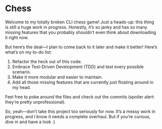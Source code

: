 # Chess

Welcome to my totally broken CLI chess game! Just a heads-up: this thing is still a huge work in progress. Honestly, it’s so janky and has so many missing features that you probably shouldn’t even think about downloading it right now.

But here’s the deal—I plan to come back to it later and make it better! Here’s what’s on my to-do list:

1. Refactor the heck out of this code.
2. Embrace Test-Driven Development (TDD) and test every possible scenario.
3. Make it more modular and easier to maintain.
4. Add all those missing features that are currently just floating around in my head.

Feel free to poke around the files and check out the commits (spoiler alert: they’re pretty unprofessional).

So, yeah—don’t take this project too seriously for now. It’s a messy work in progress, and I know it needs a complete overhaul. But if you’re curious, dive in and have a look :)
